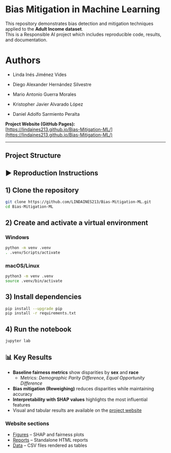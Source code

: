 # Bias Mitigation in Machine Learning

This repository demonstrates bias detection and mitigation techniques applied to the **Adult Income dataset**.  
This is a Responsible AI project which includes reproducible code, results, and documentation.

# Authors

- Linda Inés Jiménez Vides

- Diego Alexander Hernández Silvestre

- Mario Antonio Guerra Morales

- Kristopher Javier Alvarado López

- Daniel Adolfo Sarmiento Peralta

**Project Website (GitHub Pages):**  
[https://lindaines213.github.io/Bias-Mitigation-ML/](https://lindaines213.github.io/Bias-Mitigation-ML/)

---

## Project Structure

## ▶️ Reproduction Instructions

## 1) Clone the repository
```bash
git clone https://github.com/LINDAINES213/Bias-Mitigation-ML.git
cd Bias-Mitigation-ML
```
## 2) Create and activate a virtual environment

### Windows
```bash
python -m venv .venv
. .venv/Scripts/activate
```

### macOS/Linux
```bash
python3 -m venv .venv
source .venv/bin/activate
```

## 3) Install dependencies
```bash
pip install --upgrade pip
pip install -r requirements.txt
```

## 4) Run the notebook
```bash
jupyter lab
```

## 📊 Key Results

- **Baseline fairness metrics** show disparities by **sex** and **race**  
  - Metrics: *Demographic Parity Difference*, *Equal Opportunity Difference*  
- **Bias mitigation (Reweighing)** reduces disparities while maintaining accuracy  
- **Interpretability with SHAP values** highlights the most influential features  
- Visual and tabular results are available on the [project website](https://lindaines213.github.io/Bias-Mitigation-ML/)

### Website sections
- [Figures](https://lindaines213.github.io/Bias-Mitigation-ML/figures/) – SHAP and fairness plots  
- [Reports](https://lindaines213.github.io/Bias-Mitigation-ML/reports/) – Standalone HTML reports  
- [Data](https://lindaines213.github.io/Bias-Mitigation-ML/data/) – CSV files rendered as tables  

